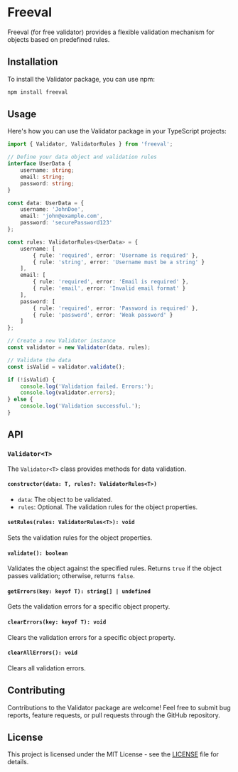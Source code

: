 # Freeval

Freeval (for free validator) provides a flexible validation mechanism for objects based on predefined rules.

## Installation

To install the Validator package, you can use npm:

```bash
npm install freeval
```

## Usage

Here's how you can use the Validator package in your TypeScript projects:

```typescript
import { Validator, ValidatorRules } from 'freeval';

// Define your data object and validation rules
interface UserData {
    username: string;
    email: string;
    password: string;
}

const data: UserData = {
    username: 'JohnDoe',
    email: 'john@example.com',
    password: 'securePassword123'
};

const rules: ValidatorRules<UserData> = {
    username: [
        { rule: 'required', error: 'Username is required' },
        { rule: 'string', error: 'Username must be a string' }
    ],
    email: [
        { rule: 'required', error: 'Email is required' },
        { rule: 'email', error: 'Invalid email format' }
    ],
    password: [
        { rule: 'required', error: 'Password is required' },
        { rule: 'password', error: 'Weak password' }
    ]
};

// Create a new Validator instance
const validator = new Validator(data, rules);

// Validate the data
const isValid = validator.validate();

if (!isValid) {
    console.log('Validation failed. Errors:');
    console.log(validator.errors);
} else {
    console.log('Validation successful.');
}
```

## API

### `Validator<T>`

The `Validator<T>` class provides methods for data validation.

#### `constructor(data: T, rules?: ValidatorRules<T>)`

- `data`: The object to be validated.
- `rules`: Optional. The validation rules for the object properties.

#### `setRules(rules: ValidatorRules<T>): void`

Sets the validation rules for the object properties.

#### `validate(): boolean`

Validates the object against the specified rules. Returns `true` if the object passes validation; otherwise, returns `false`.

#### `getErrors(key: keyof T): string[] | undefined`

Gets the validation errors for a specific object property.

#### `clearErrors(key: keyof T): void`

Clears the validation errors for a specific object property.

#### `clearAllErrors(): void`

Clears all validation errors.

## Contributing

Contributions to the Validator package are welcome! Feel free to submit bug reports, feature requests, or pull requests through the GitHub repository.

## License

This project is licensed under the MIT License - see the [LICENSE](LICENSE) file for details.
